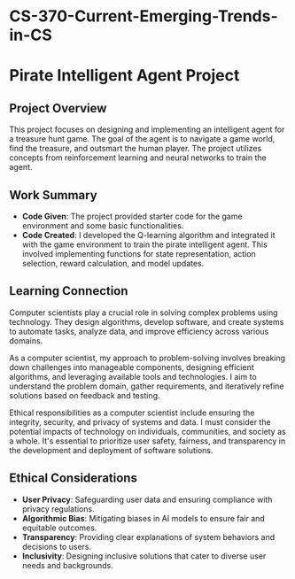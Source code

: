 # CS-370-Current-Emerging-Trends-in-CS
# Pirate Intelligent Agent Project

## Project Overview
This project focuses on designing and implementing an intelligent agent for a treasure hunt game. The goal of the agent is to navigate a game world, find the treasure, and outsmart the human player. The project utilizes concepts from reinforcement learning and neural networks to train the agent.

## Work Summary
- **Code Given**: The project provided starter code for the game environment and some basic functionalities.
- **Code Created**: I developed the Q-learning algorithm and integrated it with the game environment to train the pirate intelligent agent. This involved implementing functions for state representation, action selection, reward calculation, and model updates.

## Learning Connection
Computer scientists play a crucial role in solving complex problems using technology. They design algorithms, develop software, and create systems to automate tasks, analyze data, and improve efficiency across various domains.

As a computer scientist, my approach to problem-solving involves breaking down challenges into manageable components, designing efficient algorithms, and leveraging available tools and technologies. I aim to understand the problem domain, gather requirements, and iteratively refine solutions based on feedback and testing.

Ethical responsibilities as a computer scientist include ensuring the integrity, security, and privacy of systems and data. I must consider the potential impacts of technology on individuals, communities, and society as a whole. It's essential to prioritize user safety, fairness, and transparency in the development and deployment of software solutions.

## Ethical Considerations
- **User Privacy**: Safeguarding user data and ensuring compliance with privacy regulations.
- **Algorithmic Bias**: Mitigating biases in AI models to ensure fair and equitable outcomes.
- **Transparency**: Providing clear explanations of system behaviors and decisions to users.
- **Inclusivity**: Designing inclusive solutions that cater to diverse user needs and backgrounds.
